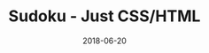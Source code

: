 ---
title: 'Sudoku - Just CSS/HTML'
description: 'Complete a sudoku puzzle without Javascript or server-side interaction.'
gametype: 'easy'
gameid: 73
date: 2018-06-20
tags: []
draft: false
type: 'games'
num19: [{'idx':1,'arr1':[1,2,3,4,5,6,7,8,9],'arr2':[1,2,3,4,5,6,7,8,9]},{'idx':2,'arr1':[1,2,3,4,5,6,7,8,9],'arr2':[1,2,3,4,5,6,7,8,9]},{'idx':3,'arr1':[1,2,3,4,5,6,7,8,9],'arr2':[1,2,3,4,5,6,7,8,9]},{'idx':4,'arr1':[1,2,3,4,5,6,7,8,9],'arr2':[1,2,3,4,5,6,7,8,9]},{'idx':5,'arr1':[1,2,3,4,5,6,7,8,9],'arr2':[1,2,3,4,5,6,7,8,9]},{'idx':6,'arr1':[1,2,3,4,5,6,7,8,9],'arr2':[1,2,3,4,5,6,7,8,9]},{'idx':7,'arr1':[1,2,3,4,5,6,7,8,9],'arr2':[1,2,3,4,5,6,7,8,9]},{'idx':8,'arr1':[1,2,3,4,5,6,7,8,9],'arr2':[1,2,3,4,5,6,7,8,9]},{'idx':9,'arr1':[1,2,3,4,5,6,7,8,9],'arr2':[1,2,3,4,5,6,7,8,9]}]
puzzle: [[2, 0, 0, 0, 0, 0, 0, 4, 3], [4, 0, 3, 0, 0, 7, 0, 0, 0], [0, 0, 0, 3, 1, 0, 0, 7, 0], [0, 6, 0, 1, 0, 5, 2, 0, 0], [0, 0, 9, 0, 0, 0, 6, 0, 0], [0, 0, 2, 6, 0, 8, 0, 1, 0], [0, 4, 0, 0, 8, 9, 0, 0, 0], [0, 0, 0, 4, 0, 0, 8, 0, 5], [3, 1, 0, 0, 0, 0, 0, 0, 7]]
layout: 'sudokucssstatic'
---
